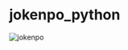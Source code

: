 # jokenpo_python
![jokenpo](https://user-images.githubusercontent.com/41454466/170339339-0be7c6ed-43b8-4e2c-bcad-dde5c9d92fac.png)
